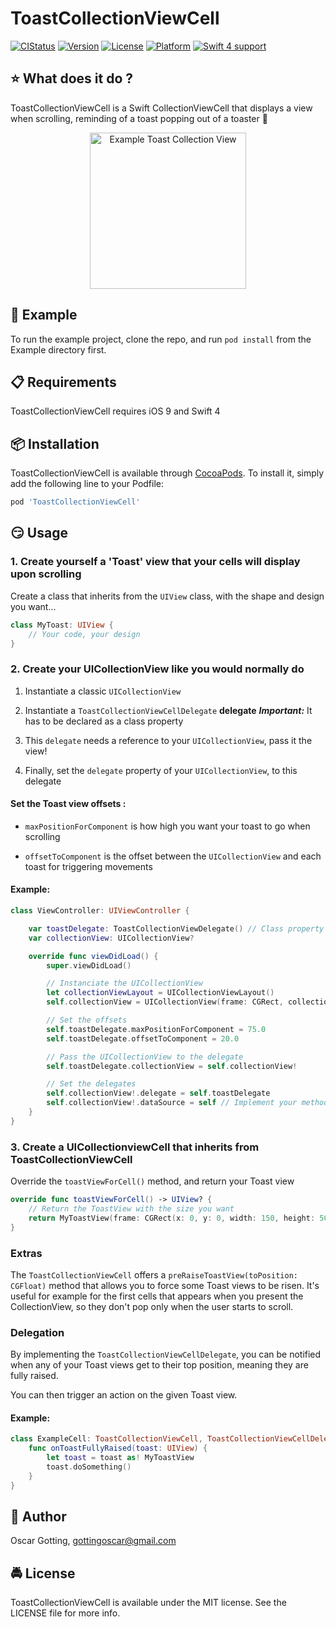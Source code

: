 # ToastCollectionViewCell

[![CIStatus](https://img.shields.io/travis/frenchfalcon/ToastCollectionViewCell.svg?style=flat)](https://travis-ci.org/frenchfalcon/Hashtags)
[![Version](https://img.shields.io/cocoapods/v/ToastCollectionViewCell.svg?style=flat)](https://cocoapods.org/pods/ToastCollectionViewCell)
[![License](https://img.shields.io/cocoapods/l/ToastCollectionViewCell.svg?style=flat)](https://cocoapods.org/pods/ToastCollectionViewCell)
[![Platform](https://img.shields.io/cocoapods/p/ToastCollectionViewCell.svg?style=flat)](https://cocoapods.org/pods/ToastCollectionViewCell)
[![Swift 4          support](https://img.shields.io/badge/Swift-4-orange.svg?style=flat)](https://cocoapods.org/pods/ToastCollectionViewCell)

## :star: What does it do ?

ToastCollectionViewCell is a Swift CollectionViewCell that displays a view when scrolling, reminding of a toast popping out of a toaster 🍞

<p align="center">
    <img src="Artwork/example.gif" width="250" alt="Example Toast Collection View"/>
</p>

##  📲 Example

To run the example project, clone the repo, and run `pod install` from the Example directory first.

## 📋 Requirements

ToastCollectionViewCell requires iOS 9 and Swift 4

##  📦 Installation

ToastCollectionViewCell is available through [CocoaPods](https://cocoapods.org). To install
it, simply add the following line to your Podfile:

```ruby
pod 'ToastCollectionViewCell'
```

## 😏 Usage

### 1. Create yourself a 'Toast' view that your cells will display upon scrolling

Create a class that inherits from the `UIView` class, with the shape and design you want...

```swift
class MyToast: UIView {
	// Your code, your design
}
```

### 2. Create your UICollectionView like you would normally do

1. Instantiate a classic `UICollectionView`

2. Instantiate a `ToastCollectionViewCellDelegate` **delegate**
***Important:*** It has to be declared as a class property

5. This `delegate` needs a reference to your `UICollectionView`, pass it the view!

6. Finally, set the `delegate` property of your `UICollectionView`, to this delegate

#### Set the Toast view offsets :

- `maxPositionForComponent` is how high you want your toast to go when scrolling

- `offsetToComponent` is the offset between the `UICollectionView` and each toast for triggering movements

#### Example:

```swift
class ViewController: UIViewController {

	var toastDelegate: ToastCollectionViewDelegate() // Class property
	var collectionView: UICollectionView?

	override func viewDidLoad() {
		super.viewDidLoad()

		// Instanciate the UICollectionView
		let collectionViewLayout = UICollectionViewLayout()
		self.collectionView = UICollectionView(frame: CGRect, collectionViewLayout: collectionViewLayout)

		// Set the offsets
		self.toastDelegate.maxPositionForComponent = 75.0
		self.toastDelegate.offsetToComponent = 20.0

		// Pass the UICollectionView to the delegate
		self.toastDelegate.collectionView = self.collectionView!

		// Set the delegates
		self.collectionView!.delegate = self.toastDelegate
		self.collectionView!.dataSource = self // Implement your methods
	}
}
```

### 3. Create a UICollectionviewCell that inherits from ToastCollectionViewCell

Override the `toastViewForCell()` method, and return your Toast view

```swift
override func toastViewForCell() -> UIView? {
	// Return the ToastView with the size you want
	return MyToastView(frame: CGRect(x: 0, y: 0, width: 150, height: 50))
}
```

### Extras

The `ToastCollectionViewCell` offers a `preRaiseToastView(toPosition: CGFloat)` method that allows you to force some Toast views to be risen. It's useful for example for the first cells that appears when you present the CollectionView, so they don't pop only when the user starts to scroll.


### Delegation

By implementing the `ToastCollectionViewCellDelegate`, you can be notified when any of your Toast views get to
their top position, meaning they are fully raised.

You can then trigger an action on the given Toast view.

#### Example:

```Swift
class ExampleCell: ToastCollectionViewCell, ToastCollectionViewCellDelegate {
	func onToastFullyRaised(toast: UIView) {
		let toast = toast as! MyToastView
		toast.doSomething()
	}
}
```

## 👱 Author

Oscar Gotting, gottingoscar@gmail.com

## 🚔 License

ToastCollectionViewCell is available under the MIT license. See the LICENSE file for more info.

